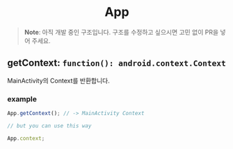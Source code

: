 <h1 align="center">App</h1>

> **Note**: 아직 개발 중인 구조입니다. 구조를 수정하고 싶으시면 고민 없이 PR을 넣어 주세요.

## getContext: `function(): android.context.Context`

MainActivity의 Context를 반환합니다.

### example

```javascript
App.getContext(); // -> MainActivity Context

// but you can use this way

App.context;
```